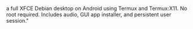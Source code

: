  a full XFCE Debian desktop on Android using Termux and Termux:X11. No root required. Includes audio, GUI app installer, and persistent user session."
